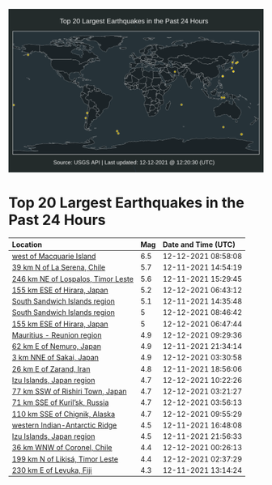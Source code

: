 ![Map](./map.png)

# Top 20 Largest Earthquakes in the Past 24 Hours

| Location | Mag | Date and Time (UTC) |
|:---|:---|:---|
| [west of Macquarie Island](https://earthquake.usgs.gov/earthquakes/eventpage/us6000gbls) | 6.5 | 12-12-2021 08:58:08 |
| [39 km N of La Serena, Chile](https://earthquake.usgs.gov/earthquakes/eventpage/us6000gbfe) | 5.7 | 12-11-2021 14:54:19 |
| [246 km NE of Lospalos, Timor Leste](https://earthquake.usgs.gov/earthquakes/eventpage/us6000gbfn) | 5.6 | 12-11-2021 15:29:45 |
| [155 km ESE of Hirara, Japan](https://earthquake.usgs.gov/earthquakes/eventpage/us6000gbl7) | 5.2 | 12-12-2021 06:43:12 |
| [South Sandwich Islands region](https://earthquake.usgs.gov/earthquakes/eventpage/us6000gbfc) | 5.1 | 12-11-2021 14:35:48 |
| [South Sandwich Islands region](https://earthquake.usgs.gov/earthquakes/eventpage/us6000gblm) | 5 | 12-12-2021 08:46:42 |
| [155 km ESE of Hirara, Japan](https://earthquake.usgs.gov/earthquakes/eventpage/us6000gbl8) | 5 | 12-12-2021 06:47:44 |
| [Mauritius - Reunion region](https://earthquake.usgs.gov/earthquakes/eventpage/us6000gbm1) | 4.9 | 12-12-2021 09:29:36 |
| [62 km E of Nemuro, Japan](https://earthquake.usgs.gov/earthquakes/eventpage/us6000gbhs) | 4.9 | 12-11-2021 21:34:14 |
| [3 km NNE of Sakai, Japan](https://earthquake.usgs.gov/earthquakes/eventpage/us6000gbk2) | 4.9 | 12-12-2021 03:30:58 |
| [26 km E of Zarand, Iran](https://earthquake.usgs.gov/earthquakes/eventpage/us6000gbgn) | 4.8 | 12-11-2021 18:56:06 |
| [Izu Islands, Japan region](https://earthquake.usgs.gov/earthquakes/eventpage/us6000gbmg) | 4.7 | 12-12-2021 10:22:26 |
| [77 km SSW of Rishiri Town, Japan](https://earthquake.usgs.gov/earthquakes/eventpage/us6000gbjz) | 4.7 | 12-12-2021 03:21:27 |
| [71 km SSE of Kuril’sk, Russia](https://earthquake.usgs.gov/earthquakes/eventpage/us6000gbk6) | 4.7 | 12-12-2021 03:56:13 |
| [110 km SSE of Chignik, Alaska](https://earthquake.usgs.gov/earthquakes/eventpage/ak021fwdmtpb) | 4.7 | 12-12-2021 09:55:29 |
| [western Indian-Antarctic Ridge](https://earthquake.usgs.gov/earthquakes/eventpage/us6000gbg6) | 4.5 | 12-11-2021 16:48:08 |
| [Izu Islands, Japan region](https://earthquake.usgs.gov/earthquakes/eventpage/us6000gbhz) | 4.5 | 12-11-2021 21:56:33 |
| [36 km WNW of Coronel, Chile](https://earthquake.usgs.gov/earthquakes/eventpage/us6000gbix) | 4.4 | 12-12-2021 00:26:13 |
| [199 km N of Likisá, Timor Leste](https://earthquake.usgs.gov/earthquakes/eventpage/us6000gbjm) | 4.4 | 12-12-2021 02:37:29 |
| [230 km E of Levuka, Fiji](https://earthquake.usgs.gov/earthquakes/eventpage/us6000gbex) | 4.3 | 12-11-2021 13:14:24 |

